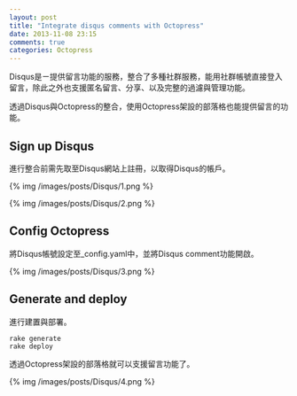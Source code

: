 ```yaml
---
layout: post
title: "Integrate disqus comments with Octopress"
date: 2013-11-08 23:15
comments: true
categories: Octopress 
---
```


Disqus是ㄧ提供留言功能的服務，整合了多種社群服務，能用社群帳號直接登入留言，除此之外也支援匿名留言、分享、以及完整的過濾與管理功能。

透過Disqus與Octopress的整合，使用Octopress架設的部落格也能提供留言的功能。 
  
Sign up Disqus
----------------
進行整合前需先取至Disqus網站上註冊，以取得Disqus的帳戶。 

{% img /images/posts/Disqus/1.png %}

{% img /images/posts/Disqus/2.png %}

Config Octopress
------------------
將Disqus帳號設定至_config.yaml中，並將Disqus comment功能開啟。 

{% img /images/posts/Disqus/3.png %}

Generate and deploy
---------------------
進行建置與部署。  
 
    rake generate
    rake deploy

透過Octopress架設的部落格就可以支援留言功能了。 

{% img /images/posts/Disqus/4.png %}
